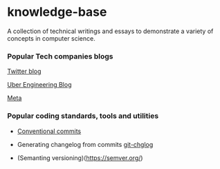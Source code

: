 # knowledge-base

A collection of technical writings and essays to demonstrate a variety of concepts in computer science.


### Popular Tech companies blogs

[Twitter blog](https://blog.twitter.com/engineering/en_us)

[Uber Engineering Blog](https://www.uber.com/en-IN/blog/bangalore/engineering/)

[Meta](https://engineering.fb.com/)


### Popular coding standards, tools and utilities
- [Conventional commits](https://www.conventionalcommits.org/en/v1.0.0/)

- Generating changelog from commits [git-chglog](https://github.com/git-chglog/git-chglog)

- (Semanting versioning)(https://semver.org/)
